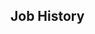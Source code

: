 <!-- Copyright (C) 2023  Kevin Sandom -->
<!-- # This is the full variant, with all of the luxury bells and whistles. -->
<!-- do include src/header/exampleHeader.md -->
<!-- do include src/intro/exampleLongIntro.md -->
<!-- do include src/keySkills/exampleKeySkills.md -->

## Job History
<!-- do include src/util/colBegin.md -->
<!-- do include src/util/col50.md -->
<!-- do include src/jobHistory/exampleRecentJobHistory.md -->
<!-- do include src/util/colNext.md -->
<!-- do include src/util/col50.md -->
<!-- do include src/jobHistory/exampleOlderJobHistory.md -->
<!-- do include src/util/colEnd.md -->
